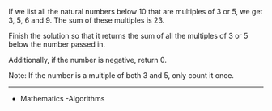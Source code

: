 If we list all the natural numbers below 10 that are multiples of 3 or 5, we get 3, 5, 6 and 9. The sum of these multiples is 23.

Finish the solution so that it returns the sum of all the multiples of 3 or 5 below the number passed in.

Additionally, if the number is negative, return 0.

Note: If the number is a multiple of both 3 and 5, only count it once.

---

- Mathematics
-Algorithms
